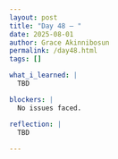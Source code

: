 ```yaml
---
layout: post
title: "Day 48 – "
date: 2025-08-01
author: Grace Akinnibosun
permalink: /day48.html
tags: []

what_i_learned: |
  TBD

blockers: |
  No issues faced.

reflection: |
  TBD
 
---
```

